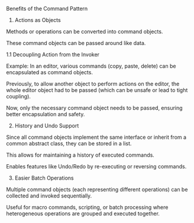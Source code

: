 Benefits of the Command Pattern

1. Actions as Objects

Methods or operations can be converted into command objects.

These command objects can be passed around like data.

1.1 Decoupling Action from the Invoker

Example: In an editor, various commands (copy, paste, delete) can be encapsulated as command objects.

Previously, to allow another object to perform actions on the editor, the whole editor object had to be passed (which can be unsafe or lead to tight coupling).

Now, only the necessary command object needs to be passed, ensuring better encapsulation and safety.

2. History and Undo Support

Since all command objects implement the same interface or inherit from a common abstract class, they can be stored in a list.

This allows for maintaining a history of executed commands.

Enables features like Undo/Redo by re-executing or reversing commands.

3. Easier Batch Operations

Multiple command objects (each representing different operations) can be collected and invoked sequentially.

Useful for macro commands, scripting, or batch processing where heterogeneous operations are grouped and executed together.